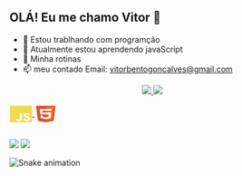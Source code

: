 ## OLÁ! Eu me chamo Vitor  👋

- 🔭 Estou trablhando com programção
- 🌱 Atualmente estou aprendendo javaScript
- 💬 Minha rotinas
- 📫 meu contado Email: vitorbentogoncalves@gmail.com

<div align="center">
  <a href="https://github.com/vitorgoncalve">
  <img height="180em" src="https://github-readme-stats.vercel.app/api?username=vitorgoncalve&show_icons=true&theme=dark&include_all_commits=true&count_private=true"/>
  <img height="180em" src="https://github-readme-stats.vercel.app/api/top-langs/?username=vitorgoncalve&layout=compact&langs_count=7&theme=dark"/>
</div>

<div style="display: inline_block"><br>
  <img align="center" alt="Rafa-Js" height="30" width="40" src="https://raw.githubusercontent.com/devicons/devicon/master/icons/javascript/javascript-plain.svg">
  <img align="center" alt="Rafa-HTML" height="30" width="40" src="https://raw.githubusercontent.com/devicons/devicon/master/icons/html5/html5-original.svg">
  <src="https://media.discordapp.net/attachments/639956127056134178/890373478988013628/Publicacoes_Instagram_1_1.png?width=676&height=676">
</div>

##


  <div> 
  <a href="https://www.instagram.com/vitorantonio___/" target="_blank"><img src="https://img.shields.io/badge/-Instagram-%23E4405F?style=for-the-badge&logo=instagram&logoColor=white" target="_blank"></a>
  <a href = "mailto:vitorbentogoncalve@gmail.com"><img src="https://img.shields.io/badge/-Gmail-%23333?style=for-the-badge&logo=gmail&logoColor=white" target="_blank"></a>
 
</div>

  ![Snake animation](https://github.com/vitorgoncalve/vitorgoncalve/blob/output/github-contribution-grid-snake.svg)
